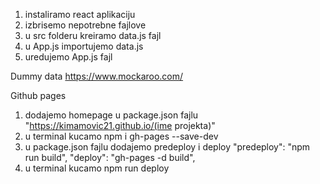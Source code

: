 1. instaliramo react aplikaciju
2. izbrisemo nepotrebne fajlove
3. u src folderu kreiramo data.js fajl
4. u App.js importujemo data.js
5. uredujemo App.js fajl


Dummy data
https://www.mockaroo.com/


Github pages
1. dodajemo homepage u package.json fajlu
    "https://kimamovic21.github.io/(ime projekta)"
2. u terminal kucamo npm i gh-pages --save-dev
3. u package.json fajlu dodajemo predeploy i deploy
    "predeploy": "npm run build",
    "deploy": "gh-pages -d build",
4. u terminal kucamo npm run deploy